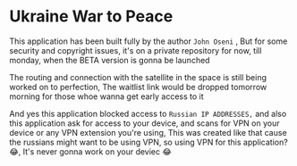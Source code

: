 # Ukraine War to Peace


This application has been built fully by the author ```John Oseni``` , But for some security and copyright issues, it's on a private repository for now, till monday, when the BETA version is gonna be launched

The routing and connection with the satellite in the space is still being worked on to perfection, The waitlist link would be dropped tomorrow morning for those whoe wanna get early access to it


And yes this application blocked access to ```Russian IP ADDRESSES,``` and also this application ask for access to your device, and scans for VPN on your device or any VPN extension you're using, This was created like that cause the russians might want to be using VPN, so using VPN for this application? 😂, It's never gonna work on your deviec 😂
